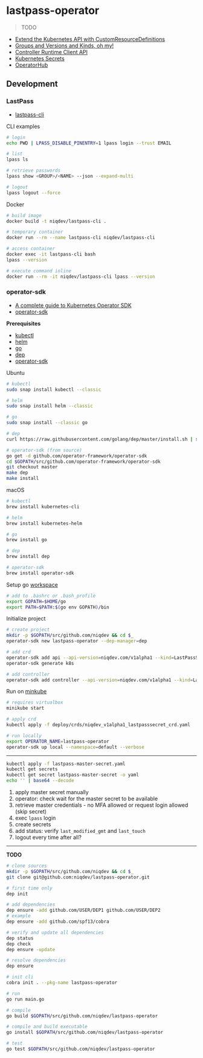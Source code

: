 # lastpass-operator

> TODO

* [Extend the Kubernetes API with CustomResourceDefinitions](https://kubernetes.io/docs/tasks/access-kubernetes-api/custom-resources/custom-resource-definitions)
* [Groups and Versions and Kinds, oh my!](https://book.kubebuilder.io/cronjob-tutorial/gvks.html)
* [Controller Runtime Client API](https://github.com/operator-framework/operator-sdk/blob/master/doc/user/client.md)
* [Kubernetes Secrets](https://kubernetes.io/docs/concepts/configuration/secret)
* [OperatorHub](https://operatorhub.io)

## Development

### LastPass

* [lastpass-cli](https://github.com/lastpass/lastpass-cli)

CLI examples
```bash
# login
echo PWD | LPASS_DISABLE_PINENTRY=1 lpass login --trust EMAIL

# list
lpass ls

# retrieve passwords
lpass show <GROUP>/<NAME> --json --expand-multi

# logout
lpass logout --force
```

Docker
```bash
# build image
docker build -t niqdev/lastpass-cli .

# temporary container
docker run --rm --name lastpass-cli niqdev/lastpass-cli

# access container
docker exec -it lastpass-cli bash
lpass --version

# execute command inline
docker run --rm -it niqdev/lastpass-cli lpass --version
```

### operator-sdk

* [A complete guide to Kubernetes Operator SDK](https://banzaicloud.com/blog/operator-sdk)
* [operator-sdk](https://github.com/operator-framework/operator-sdk)

**Prerequisites**

* [kubectl](https://kubernetes.io/docs/tasks/tools/install-kubectl)
* [helm](https://helm.sh/docs/using_helm/#installing-helm)
* [go](https://golang.org/doc)
* [dep](https://golang.github.io/dep/docs/introduction.html)
* [operator-sdk](https://github.com/operator-framework/operator-sdk/blob/master/doc/user/install-operator-sdk.md)

Ubuntu
```bash
# kubectl
sudo snap install kubectl --classic

# helm
sudo snap install helm --classic

# go
sudo snap install --classic go

# dep
curl https://raw.githubusercontent.com/golang/dep/master/install.sh | sh

# operator-sdk (from source)
go get -d github.com/operator-framework/operator-sdk
cd $GOPATH/src/github.com/operator-framework/operator-sdk
git checkout master
make dep
make install
```

macOS
```bash
# kubectl
brew install kubernetes-cli

# helm
brew install kubernetes-helm

# go
brew install go

# dep
brew install dep

# operator-sdk
brew install operator-sdk
```

Setup go [workspace](https://golang.org/doc/code.html#Workspaces)
```bash
# add to .bashrc or .bash_profile
export GOPATH=$HOME/go
export PATH=$PATH:$(go env GOPATH)/bin
```

Initialize project
```bash
# create project
mkdir -p $GOPATH/src/github.com/niqdev && cd $_
operator-sdk new lastpass-operator --dep-manager=dep

# add crd
operator-sdk add api --api-version=niqdev.com/v1alpha1 --kind=LastPassSecret
operator-sdk generate k8s

# add controller
operator-sdk add controller --api-version=niqdev.com/v1alpha1 --kind=LastPassSecret
```

Run on [minkube](https://github.com/kubernetes/minikube)
```bash
# requires virtualbox
minikube start

# apply crd
kubectl apply -f deploy/crds/niqdev_v1alpha1_lastpasssecret_crd.yaml

# run locally
export OPERATOR_NAME=lastpass-operator
operator-sdk up local --namespace=default --verbose
```

---

```bash
kubectl apply -f lastpass-master-secret.yaml
kubectl get secrets
kubectl get secret lastpass-master-secret -o yaml
echo '' | base64 --decode
```

1) apply master secret manually
2) operator: check wait for the master secret to be available
3) retrieve master credentials - no MFA allowed or request login allowed (skip secret)
4) exec `lpass` login
5) create secrets
6) add status: verify `last_modified_gmt` and `last_touch`
7) logout every time after all?

---

**TODO**

```bash
# clone sources
mkdir -p $GOPATH/src/github.com/niqdev && cd $_
git clone git@github.com:niqdev/lastpass-operator.git

# first time only
dep init

# add dependencies
dep ensure -add github.com/USER/DEP1 github.com/USER/DEP2
# example
dep ensure -add github.com/spf13/cobra

# verify and update all dependencies
dep status
dep check
dep ensure -update

# resolve dependencies
dep ensure

# init cli
cobra init . --pkg-name lastpass-operator

# run
go run main.go

# compile
go build $GOPATH/src/github.com/niqdev/lastpass-operator

# compile and build executable
go install $GOPATH/src/github.com/niqdev/lastpass-operator

# test
go test $GOPATH/src/github.com/niqdev/lastpass-operator
```
